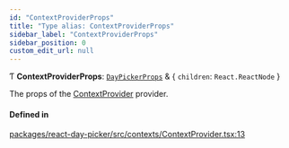 ```yaml
---
id: "ContextProviderProps"
title: "Type alias: ContextProviderProps"
sidebar_label: "ContextProviderProps"
sidebar_position: 0
custom_edit_url: null
---
```


Ƭ **ContextProviderProps**: [`DayPickerProps`](DayPickerProps) & { `children`: `React.ReactNode`  }

The props of the [ContextProvider](../functions/ContextProvider) provider.

#### Defined in

[packages/react-day-picker/src/contexts/ContextProvider.tsx:13](https://github.com/gpbl/react-day-picker/blob/b5db746c/packages/react-day-picker/src/contexts/ContextProvider.tsx#L13)
